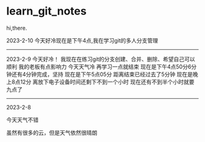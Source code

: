 # learn_git_notes

hi,there.

2023-2-10
今天好冷现在是下午4点,我在学习git的多人分支管理


---

2023-2-9
今天好冷！
我现在在练习git的分支创建、合并、删除、希望自己可以顺利
我的老板有点影响力
今天天气冷
再学习一点就结束
现在是下午4点50分6分钟还有4分钟完成，坚持
现在是下午5点05分 距离结束已经过去了5分钟
现在是晚上8点12分 离放下电子设备时间还剩下不到一个小时
现在还有不到半个小时就要九点了

---

2023-2-8

今天天气不错

虽然有很多的云，但是天气依然很晴朗
